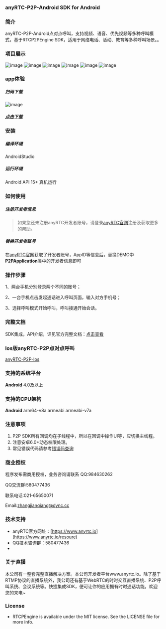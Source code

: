 ### anyRTC-P2P-Android SDK for Android
### 简介
anyRTC-P2P-Android点对点呼叫，支持视频、语音、优先视频等多种呼叫模式，基于RTCP2PEngine SDK，适用于网络电话、活动、教育等多种呼叫场景。。

### 项目展示
![image](https://github.com/AnyRTC/anyRTC-P2P-Android/blob/master/images/p2p1.png)
![image](https://github.com/AnyRTC/anyRTC-P2P-Android/blob/master/images/p2p2.jpg)
![image](https://github.com/AnyRTC/anyRTC-P2P-Android/blob/master/images/p2p3.jpg)
![image](https://github.com/AnyRTC/anyRTC-P2P-Android/blob/master/images/p2p4.jpg)
![image](https://github.com/AnyRTC/anyRTC-P2P-Android/blob/master/images/p2p5.jpg)
![image](https://github.com/AnyRTC/anyRTC-P2P-Android/blob/master/images/p2p6.jpg)


### app体验

##### 扫码下载
![image](https://github.com/AnyRTC/anyRTC-P2P-Android/blob/master/images/demo_qrcode.png)
##### [点击下载](https://www.pgyer.com/anyrtc_p2p_android)


### 安装

##### 编译环境

AndroidStudio

##### 运行环境

Android API 15+
真机运行

### 如何使用

##### 注册开发者信息

>如果您还未注册anyRTC开发者账号，请登录[anyRTC官网](http://www.anyrtc.io)注册及获取更多的帮助。

##### 替换开发者账号
在[anyRTC官网](http://www.anyrtc.io)获取了开发者账号，AppID等信息后，替换DEMO中
**P2PApplication**类中的开发者信息即可

### 操作步骤

1、两台手机分别登录两个不同的账号；

2、一台手机点击发起通话进入呼叫页面，输入对方手机号；

3、选择呼叫模式开始呼叫，呼叫接通开始会话。

### 完整文档
SDK集成，API介绍，详见官方完整文档：[点击查看](https://www.anyrtc.io/resoure)

### Ios版anyRTC-P2P点对点呼叫

[anyRTC-P2P-Ios](https://github.com/AnyRTC/anyRTC-P2P-iOS)


### 支持的系统平台
**Android** 4.0及以上

### 支持的CPU架构
**Android** arm64-v8a  armeabi armeabi-v7a


### 注意事项
1. P2P SDK所有回调均在子线程中，所以在回调中操作UI等，应切换主线程。
2. 注意安卓6.0+动态权限处理。
3. 常见错误代码请参考[错误码查询](https://www.anyrtc.io/resoure)

### 商业授权
程序发布需商用授权，业务咨询请联系 QQ:984630262 

QQ交流群:580477436

联系电话:021-65650071

Email:zhangjianqiang@dync.cc

### 技术支持 
- anyRTC官方网址：[https://www.anyrtc.io](https://www.anyrtc.io/resoure)
- QQ技术咨询群：580477436
- 

### 关于直播

本公司有一整套完整直播解决方案。本公司开发者平台www.anyrtc.io。除了基于RTMP协议的直播系统外，我公司还有基于WebRTC的时时交互直播系统、P2P呼叫系统、会议系统等。快捷集成SDK，便可让你的应用拥有时时通话功能。欢迎您的来电~

### License

- RTCPEngine is available under the MIT license. See the LICENSE file for more info.





   



 
